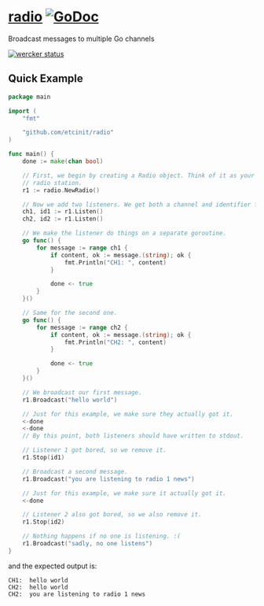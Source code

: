 # [radio](https://github.com/etcinit/radio) [![GoDoc](https://godoc.org/github.com/etcinit/radio?status.svg)](https://godoc.org/github.com/etcinit/radio)

Broadcast messages to multiple Go channels

[![wercker status](https://app.wercker.com/status/a73f3aa6cee48c69c9737b1417927354/m "wercker status")](https://app.wercker.com/project/bykey/a73f3aa6cee48c69c9737b1417927354)

## Quick Example

```go
package main

import (
	"fmt"

	"github.com/etcinit/radio"
)

func main() {
	done := make(chan bool)

    // First, we begin by creating a Radio object. Think of it as your own
    // radio station.
	r1 := radio.NewRadio()

    // Now we add two listeners. We get both a channel and identifier for them.
	ch1, id1 := r1.Listen()
	ch2, id2 := r1.Listen()

    // We make the listener do things on a separate goroutine.
	go func() {
		for message := range ch1 {
			if content, ok := message.(string); ok {
				fmt.Println("CH1: ", content)
			}

			done <- true
		}
	}()

    // Same for the second one.
	go func() {
		for message := range ch2 {
			if content, ok := message.(string); ok {
				fmt.Println("CH2: ", content)
			}

			done <- true
		}
	}()

    // We broadcast our first message.
	r1.Broadcast("hello world")

    // Just for this example, we make sure they actually got it.
	<-done
	<-done
    // By this point, both listeners should have written to stdout.

    // Listener 1 got bored, so we remove it.
	r1.Stop(id1)

    // Broadcast a second message.
	r1.Broadcast("you are listening to radio 1 news")

    // Just for this example, we make sure it actually got it.
	<-done

    // Listener 2 also got bored, so we also remove it.
	r1.Stop(id2)

    // Nothing happens if no one is listening. :(
	r1.Broadcast("sadly, no one listens")
}
```

and the expected output is:

```
CH1:  hello world
CH2:  hello world
CH2:  you are listening to radio 1 news
```

